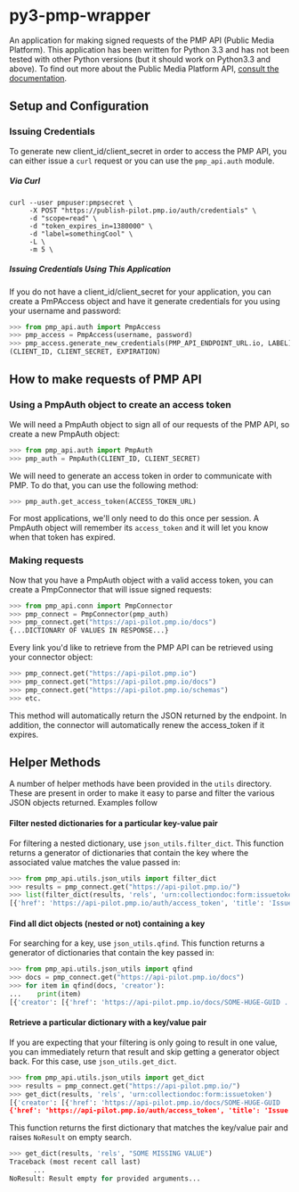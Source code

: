 # py3-pmp-wrapper

An application for making signed requests of the PMP API (Public Media Platform). This application has been written for Python 3.3 and has not been tested with other Python versions (but it should work on Python3.3 and above). To find out more about the Public Media Platform API, [consult the documentation](https://github.com/publicmediaplatform/pmpdocs/wiki).

## Setup and Configuration

### Issuing Credentials

To generate new client_id/client_secret in order to access the PMP API, you can either issue a `curl` request or you can use the `pmp_api.auth` module.

##### Via Curl

```
curl --user pmpuser:pmpsecret \
     -X POST "https://publish-pilot.pmp.io/auth/credentials" \
     -d "scope=read" \
     -d "token_expires_in=1380000" \
     -d "label=somethingCool" \
     -L \
     -m 5 \
```
##### Issuing Credentials Using This Application

If you do not have a client_id/client_secret for your application, you can create a PmPAccess object and have it generate credentials for you using your username and password:

```python
>>> from pmp_api.auth import PmpAccess
>>> pmp_access = PmpAccess(username, password)
>>> pmp_access.generate_new_credentials(PMP_API_ENDPOINT_URL.io, LABEL)
(CLIENT_ID, CLIENT_SECRET, EXPIRATION)
```

## How to make requests of PMP API

### Using a PmpAuth object to create an access token

We will need a PmpAuth object to sign all of our requests of the PMP API, so create a new PmpAuth object:
```python
>>> from pmp_api.auth import PmpAuth
>>> pmp_auth = PmpAuth(CLIENT_ID, CLIENT_SECRET)
```

We will need to generate an access token in order to communicate with PMP. To do that, you can use the following method:
```python
>>> pmp_auth.get_access_token(ACCESS_TOKEN_URL)
```

For most applications, we'll only need to do this once per session. A PmpAuth object will remember its `access_token` and it will let you know when that token has expired. 

### Making requests
Now that you have a PmpAuth object with a valid access token, you can create a PmpConnector that will issue signed requests:

```python
>>> from pmp_api.conn import PmpConnector
>>> pmp_connect = PmpConnector(pmp_auth)
>>> pmp_connect.get("https://api-pilot.pmp.io/docs")
{...DICTIONARY OF VALUES IN RESPONSE...}
```

Every link you'd like to retrieve from the PMP API can be retrieved using your connector object:
```python
>>> pmp_connect.get("https://api-pilot.pmp.io")
>>> pmp_connect.get("https://api-pilot.pmp.io/docs")
>>> pmp_connect.get("https://api-pilot.pmp.io/schemas")
>>> etc.
```

This method will automatically return the JSON returned by the endpoint. In addition, the connector will automatically renew the access_token if it expires.


## Helper Methods

A number of helper methods have been provided in the `utils` directory. These are present in order to make it easy to parse and filter the various JSON objects returned. Examples follow

#### Filter nested dictionaries for a particular key-value pair

For filtering a nested dictionary, use `json_utils.filter_dict`. This function returns a generator of dictionaries that contain the key where the associated value matches the value passed in:

```python
>>> from pmp_api.utils.json_utils import filter_dict
>>> results = pmp_connect.get("https://api-pilot.pmp.io/")
>>> list(filter_dict(results, 'rels', 'urn:collectiondoc:form:issuetoken'))
[{'href': 'https://api-pilot.pmp.io/auth/access_token', 'title': 'Issue OAuth2 Token', 'rels': ['urn:collectiondoc:form:issuetoken'], 'hints': {'docs': 'http://docs.pmp.io/wiki/Authentication-Model#token-management', 'allow': ['POST']}}]
```

#### Find all dict objects (nested or not) containing a key

For searching for a key, use `json_utils.qfind`. This function returns a generator of dictionaries that contain the key passed in:

```python
>>> from pmp_api.utils.json_utils import qfind
>>> docs = pmp_connect.get("https://api-pilot.pmp.io/docs")
>>> for item in qfind(docs, 'creator'):
...    print(item)
[{'creator': [{'href': 'https://api-pilot.pmp.io/docs/SOME-HUGE-GUID ...
```


#### Retrieve a particular dictionary with a key/value pair

If you are expecting that your filtering is only going to result in one value, you can immediately return that result and skip getting a generator object back. For this case, use `json_utils.get_dict`. 

```python
>>> from pmp_api.utils.json_utils import get_dict
>>> results = pmp_connect.get("https://api-pilot.pmp.io/")
>>> get_dict(results, 'rels', 'urn:collectiondoc:form:issuetoken')
[{'creator': [{'href': 'https://api-pilot.pmp.io/docs/SOME-HUGE-GUID
{'href': 'https://api-pilot.pmp.io/auth/access_token', 'title': 'Issue OAuth2 Token', 'rels': ['urn:collectiondoc:form:issuetoken'], 'hints': {'docs': 'http://docs.pmp.io/wiki/Authentication-Model#token-management', 'allow': ['POST']}
```

This function returns the first dictionary that matches the key/value pair and raises `NoResult` on empty search.

```python
>>> get_dict(results, 'rels', "SOME MISSING VALUE")
Traceback (most recent call last)
	  ...
NoResult: Result empty for provided arguments...
```